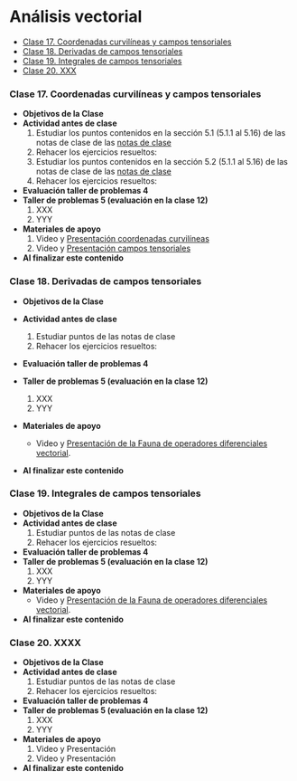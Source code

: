 # Análisis vectorial
+ [Clase 17. Coordenadas curvilíneas y campos tensoriales](#Clase17)
+ [Clase 18. Derivadas de campos tensoriales](#Clase18)
+ [Clase 19. Integrales de campos tensoriales ](#Clase19)
+ [Clase 20. XXX ](#Clase20)

<a name="Clase17"></a>
### Clase 17. Coordenadas curvilíneas y campos tensoriales  
+ **Objetivos de la Clase**
+ **Actividad antes de clase**
   1. Estudiar los puntos contenidos en la sección 5.1 (5.1.1 al 5.16) de las notas de clase de las [notas de clase](https://github.com/nunezluis/MisCursos/blob/main/MetMat1S20B/Materiales/LibrosArticulos/VolumenUNO.pdf)
   2. Rehacer los ejercicios resueltos:
   3. Estudiar los puntos contenidos en la sección 5.2 (5.1.1 al 5.16) de las notas de clase de las [notas de clase](https://github.com/nunezluis/MisCursos/blob/main/MetMat1S20B/Materiales/LibrosArticulos/VolumenUNO.pdf)
   4. Rehacer los ejercicios resueltos:
+ **Evaluación taller de problemas 4**    
+ **Taller de problemas 5 (evaluación en la clase 12)**
   1. XXX
   2. YYY
+ **Materiales de apoyo**
   1. Video y [Presentación coordenadas curvilíneas](https://github.com/nunezluis/MisCursos/blob/main/MetMat1S20B/Materiales/Presentaciones/5_1CoordGeneralizadas.pdf)
   2. Video y [Presentación campos tensoriales](https://github.com/nunezluis/MisCursos/blob/main/MetMat1S20B/Materiales/Presentaciones/5_2CamposTensoriales.pdf)
+ **Al finalizar este contenido**

<a name="Clase18"></a>
### Clase 18. Derivadas de campos tensoriales  
+ **Objetivos de la Clase**
+ **Actividad antes de clase**
   1. Estudiar puntos de las notas de clase
   2. Rehacer los ejercicios resueltos:
+ **Evaluación taller de problemas 4**    
+ **Taller de problemas 5 (evaluación en la clase 12)**
   1. XXX
   2. YYY
+ **Materiales de apoyo**
   + Video y [Presentación de la Fauna de operadores diferenciales vectorial](https://github.com/nunezluis/MisCursos/blob/main/MetMat1S20B/Materiales/Presentaciones/5_3FaunaOperadoresVect.pdf).

+ **Al finalizar este contenido**

<a name="Clase19"></a>
### Clase 19. Integrales de campos tensoriales  
+ **Objetivos de la Clase**
+ **Actividad antes de clase**
   1. Estudiar puntos de las notas de clase
   2. Rehacer los ejercicios resueltos:
+ **Evaluación taller de problemas 4**    
+ **Taller de problemas 5 (evaluación en la clase 12)**
   1. XXX
   2. YYY
+ **Materiales de apoyo**
   + Video y [Presentación de la Fauna de operadores diferenciales vectorial](https://github.com/nunezluis/MisCursos/blob/main/MetMat1S20B/Materiales/Presentaciones/5_4IntegralesCampos.pdf).
+ **Al finalizar este contenido**

<a name="Clase20"></a>
### Clase 20. XXXX  
+ **Objetivos de la Clase**
+ **Actividad antes de clase**
   1. Estudiar puntos de las notas de clase
   2. Rehacer los ejercicios resueltos:
+ **Evaluación taller de problemas 4**    
+ **Taller de problemas 5 (evaluación en la clase 12)**
   1. XXX
   2. YYY
+ **Materiales de apoyo**
   1. Video y Presentación
   2. Video y Presentación
+ **Al finalizar este contenido**
